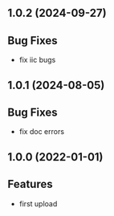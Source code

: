 ## 1.0.2 (2024-09-27)

## Bug Fixes

- fix iic bugs

## 1.0.1 (2024-08-05)

## Bug Fixes

- fix doc errors

## 1.0.0 (2022-01-01)

## Features

- first upload